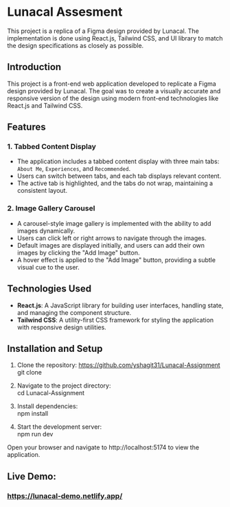 # Lunacal Assesment

This project is a replica of a Figma design provided by Lunacal. The implementation is done using React.js, Tailwind CSS, and  UI library to match the design specifications as closely as possible.

## Introduction

This project is a front-end web application developed to replicate a Figma design provided by Lunacal. The goal was to create a visually accurate and responsive version of the design using modern front-end technologies like React.js and Tailwind CSS.

## Features

### 1. Tabbed Content Display

- The application includes a tabbed content display with three main tabs: `About Me`, `Experiences`, and `Recommended`.
- Users can switch between tabs, and each tab displays relevant content.
- The active tab is highlighted, and the tabs do not wrap, maintaining a consistent layout.

### 2. Image Gallery Carousel

- A carousel-style image gallery is implemented with the ability to add images dynamically.
- Users can click left or right arrows to navigate through the images.
- Default images are displayed initially, and users can add their own images by clicking the "Add Image" button.
- A hover effect is applied to the "Add Image" button, providing a subtle visual cue to the user.


## Technologies Used

- **React.js**: A JavaScript library for building user interfaces, handling state, and managing the component structure.
- **Tailwind CSS**: A utility-first CSS framework for styling the application with responsive design utilities.

## Installation and Setup

1. Clone the repository: https://github.com/yshagit31/Lunacal-Assignment <br/>
   git clone 

2. Navigate to the project directory:<br/>
   cd Lunacal-Assignment

3. Install dependencies:<br/>
   npm install

4. Start the development server:<br/>
   npm run dev

Open your browser and navigate to http://localhost:5174 to view the application.

## Live Demo: 
   ### https://lunacal-demo.netlify.app/

